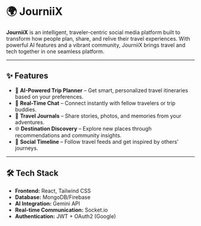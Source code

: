 # 🌍 JourniiX

**JourniiX** is an intelligent, traveler-centric social media platform built to transform how people plan, share, and relive their travel experiences. With powerful AI features and a vibrant community, JourniiX brings travel and tech together in one seamless platform.

---

## ✨ Features

- 🚀 **AI-Powered Trip Planner** – Get smart, personalized travel itineraries based on your preferences.
- 💬 **Real-Time Chat** – Connect instantly with fellow travelers or trip buddies.
- 📸 **Travel Journals** – Share stories, photos, and memories from your adventures.
- 🌐 **Destination Discovery** – Explore new places through recommendations and community insights.
- 🧭 **Social Timeline** – Follow travel feeds and get inspired by others’ journeys.

---

## 🛠️ Tech Stack

- **Frontend:** React, Tailwind CSS
- **Database:** MongoDB/Firebase
- **AI Integration:** Gemini API
- **Real-time Communication:** Socket.io
- **Authentication:** JWT + OAuth2 (Google)
